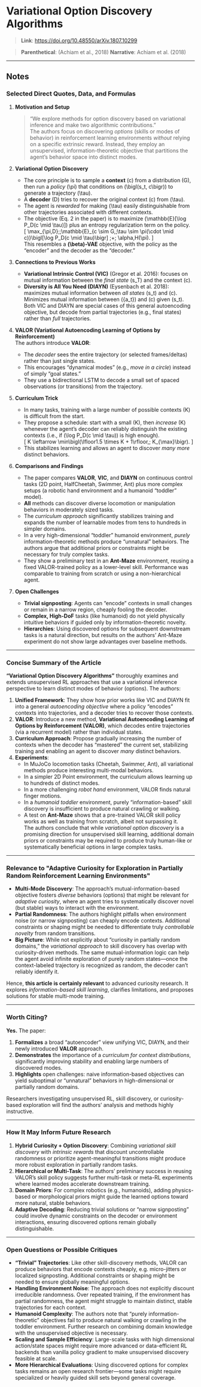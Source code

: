 # Variational Option Discovery Algorithms

> **Link**: <https://doi.org/10.48550/arXiv.1807.10299>

> **Parenthetical**: (Achiam et al., 2018)
> **Narrative**: Achiam et al. (2018)

---

## Notes

### Selected Direct Quotes, Data, and Formulas

1. **Motivation and Setup**  
   > “We explore methods for option discovery based on variational inference and make two algorithmic contributions.”  
   The authors focus on discovering *options* (skills or modes of behavior) in reinforcement learning environments *without* relying on a specific extrinsic reward. Instead, they employ an unsupervised, information-theoretic objective that partitions the agent’s behavior space into distinct modes.

2. **Variational Option Discovery**  
   - The core principle is to sample a **context** \(c\) from a distribution \(G\), then run a *policy* \(\pi\) that conditions on \(\bigl(s_t, c\bigr)\) to generate a trajectory \(\tau\).  
   - A **decoder** \(D\) tries to recover the original context \(c\) from \(\tau\).  
   - The agent is *rewarded* for making \(\tau\) easily distinguishable from other trajectories associated with different contexts.  
   - The objective (Eq. 2 in the paper) is to maximize \(\mathbb{E}[\log P_D(c \mid \tau)]\) plus an entropy regularization term on the policy.  
   \[
     \max_{\pi,D}\;\;\mathbb{E}_{c \sim G,\;\tau \sim \pi(\cdot \mid c)}\bigl[\log P_D(c \mid \tau)\bigr] \;+\; \alpha\,H(\pi).
   \]  
   This resembles a **\(\beta\)-VAE** objective, with the policy as the “encoder” and the decoder as the “decoder.”

3. **Connections to Previous Works**  
   - **Variational Intrinsic Control (VIC)** (Gregor et al. 2016): focuses on mutual information between the *final state* \(s_T\) and the context \(c\).  
   - **Diversity is All You Need (DIAYN)** (Eysenbach et al. 2018): maximizes mutual information between *all states* \(s_t\) and \(c\). Minimizes mutual information between \(\{a_t\}\) and \(c\) given \(s_t\).  
   Both VIC and DIAYN are special cases of this general autoencoding objective, but decode from partial trajectories (e.g., final states) rather than *full* trajectories.

4. **VALOR (Variational Autoencoding Learning of Options by Reinforcement)**  
   The authors introduce **VALOR**:  
   - The *decoder* sees the entire trajectory (or selected frames/deltas) rather than just single states.  
   - This encourages “dynamical modes” (e.g., *move in a circle*) instead of simply “goal states.”  
   - They use a bidirectional LSTM to decode a small set of spaced observations (or transitions) from the trajectory.

5. **Curriculum Trick**  
   - In many tasks, training with a large number of possible contexts \(K\) is difficult from the start.  
   - They propose a schedule: start with a small \(K\), then *increase* \(K\) whenever the agent’s decoder can reliably distinguish the existing contexts (i.e., if \(\log P_D(c \mid \tau)\) is high enough).  
   \[
     K \leftarrow \min\bigl(\lfloor1.5 \times K + 1\rfloor,\; K_{\max}\bigr).
   \]
   - This stabilizes learning and allows an agent to discover *many more* distinct behaviors.

6. **Comparisons and Findings**  
   - The paper compares **VALOR**, **VIC**, and **DIAYN** on continuous control tasks (2D point, HalfCheetah, Swimmer, Ant) plus more complex setups (a robotic hand environment and a humanoid “toddler” model).  
   - **All** methods can discover diverse locomotion or manipulation behaviors in moderately sized tasks.  
   - The *curriculum approach* significantly stabilizes training and expands the number of learnable modes from tens to hundreds in simpler domains.  
   - In a very high-dimensional “toddler” humanoid environment, *purely* information-theoretic methods produce “unnatural” behaviors. The authors argue that additional priors or constraints might be necessary for truly complex tasks.  
   - They show a preliminary test in an **Ant-Maze** environment, reusing a fixed VALOR-trained policy as a lower-level skill. Performance was comparable to training from scratch or using a non-hierarchical agent.

7. **Open Challenges**  
   - **Trivial signposting**: Agents can “encode” contexts in small changes or remain in a narrow region, cheaply fooling the decoder.  
   - **Complex, High-DoF** tasks (like humanoid) do not yield physically intuitive behaviors if guided only by information-theoretic novelty.  
   - **Hierarchies**: Using discovered options for subsequent downstream tasks is a natural direction, but results on the authors’ Ant-Maze experiment do not show large advantages over baseline methods.

---

### Concise Summary of the Article

**“Variational Option Discovery Algorithms”** thoroughly examines and extends unsupervised RL approaches that use a variational inference perspective to learn distinct modes of behavior (options). The authors:

1. **Unified Framework**: They show how prior works like VIC and DIAYN fit into a general *autoencoding objective* where a policy “encodes” contexts into trajectories, and a decoder tries to recover those contexts.  
2. **VALOR**: Introduce a new method, **Variational Autoencoding Learning of Options by Reinforcement (VALOR)**, which decodes entire trajectories (via a recurrent model) rather than individual states.  
3. **Curriculum Approach**: Propose gradually increasing the number of contexts when the decoder has “mastered” the current set, stabilizing training and enabling an agent to discover *many* distinct behaviors.  
4. **Experiments**:  
   - In MuJoCo locomotion tasks (Cheetah, Swimmer, Ant), all variational methods produce interesting multi-modal behaviors.  
   - In a simpler 2D Point environment, the curriculum allows learning up to hundreds of distinct modes.  
   - In a more challenging *robot hand* environment, VALOR finds natural finger motions.  
   - In a *humanoid toddler* environment, purely “information-based” skill discovery is insufficient to produce natural crawling or walking.  
   - A test on **Ant-Maze** shows that a pre-trained VALOR skill policy works as well as training from scratch, albeit not surpassing it.  
The authors conclude that while *variational option discovery* is a promising direction for unsupervised skill learning, additional domain priors or constraints may be required to produce truly human-like or systematically beneficial options in large complex tasks.

---

### Relevance to "Adaptive Curiosity for Exploration in Partially Random Reinforcement Learning Environments"

- **Multi-Mode Discovery**: The approach’s mutual-information-based objective fosters *diverse* behaviors (options) that might be relevant for *adaptive curiosity*, where an agent tries to systematically discover novel (but stable) ways to interact with the environment.  
- **Partial Randomness**: The authors highlight pitfalls when environment noise (or narrow signposting) can cheaply encode contexts. Additional constraints or shaping might be needed to differentiate truly *controllable novelty* from random transitions.  
- **Big Picture**: While not explicitly about “curiosity in partially random domains,” the *variational approach* to skill discovery has overlap with curiosity-driven methods. The same mutual-information logic can help the agent avoid infinite exploration of purely random states—once the context-labeled trajectory is recognized as random, the decoder can’t reliably identify it.

Hence, **this article is certainly relevant** to advanced curiosity research. It explores *information-based skill learning*, clarifies limitations, and proposes solutions for stable multi-mode training.

---

### Worth Citing?

**Yes.** The paper:

1. **Formalizes** a broad “autoencoder” view unifying VIC, DIAYN, and their newly introduced **VALOR** approach.  
2. **Demonstrates** the importance of a *curriculum for context distributions*, significantly improving stability and enabling large numbers of discovered modes.  
3. **Highlights** open challenges: naive information-based objectives can yield suboptimal or “unnatural” behaviors in high-dimensional or partially random domains.

Researchers investigating unsupervised RL, skill discovery, or curiosity-based exploration will find the authors’ analysis and methods highly instructive.

---

### How It May Inform Future Research

1. **Hybrid Curiosity + Option Discovery**: Combining *variational skill discovery* with *intrinsic rewards* that discount uncontrollable randomness or prioritize agent-meaningful transitions might produce more robust exploration in partially random tasks.  
2. **Hierarchical or Multi-Task**: The authors’ preliminary success in reusing VALOR’s skill policy suggests further multi-task or meta-RL experiments where learned modes accelerate downstream training.  
3. **Domain Priors**: For complex robotics (e.g., humanoids), adding physics-based or morphological priors might guide the learned options toward more natural, stable behaviors.  
4. **Adaptive Decoding**: Reducing trivial solutions or “narrow signposting” could involve dynamic constraints on the decoder or environment interactions, ensuring discovered options remain globally distinguishable.

---

### Open Questions or Possible Critiques

- **“Trivial” Trajectories**: Like other skill-discovery methods, VALOR can produce behaviors that encode contexts cheaply, e.g. micro-jitters or localized signposting. Additional constraints or shaping might be needed to ensure globally meaningful options.  
- **Handling Environment Noise**: The approach does not explicitly discount irreducible randomness. Over repeated training, if the environment has partial randomness, the agent might struggle to maintain distinct, stable trajectories for each context.  
- **Humanoid Complexity**: The authors note that “purely information-theoretic” objectives fail to produce natural walking or crawling in the toddler environment. Further research on combining domain knowledge with the unsupervised objective is necessary.  
- **Scaling and Sample Efficiency**: Large-scale tasks with high dimensional action/state spaces might require more advanced or data-efficient RL backends than vanilla policy gradient to make unsupervised discovery feasible at scale.  
- **More Hierarchical Evaluations**: Using discovered options for complex tasks remains an open research frontier—some tasks might require specialized or heavily guided skill sets beyond general coverage.  
